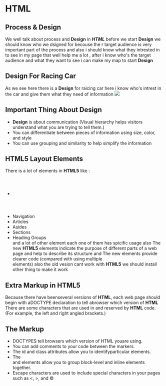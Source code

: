 # HTML
## Process & Design
We well talk about process and **Design** in ***HTML*** before we start **Design** we should know who we dsigned for becouse the r target audience is very important part of the process and also i should know what they intrested in to see in my page that well help me a lot , after i know who's the target audience and what they want to see i can make my map to start **Design**

## Design For Racing Car
 As we see here there is a **Design** for raicing car here i know who's intrest in the car and give them what they need of information 
 ![](https://galior-market.com/images/board/05-2019/cd8f7c9521d83b6fff98cfbc8065b525.jpg)

 ## Important Thing About Design 
 - **Design** is about communication (Visual hierarchy helps
visitors understand what you are trying to tell them.)
- You can differentiate between pieces of information
using size, color, and style
- You can use grouping and similarity to help simplify
the information

## HTML5 Layout Elements
There is a lot of elements in **HTML5** like :
- <header> <footer>
- Navigation <nav>
- Articles<article>
- Asides<aside>
- Sections<section>
- Heading Groups<hgroup>
and a lot of other element each one of them has spicific usage
also The new **HTML5** elements indicate the purpose of
different parts of a web page and help to describe
its structure
and The new elements provide clearer code (compared
with using multiple <div> elements)
 also the old vesion cant work with **HTML5** we should install other thing to make it work 

 ## Extra Markup in HTML5
Because there have beenseveral versions of **HTML**, each web page should begin with aDOCTYPE declaration to tell abrowser which version of **HTML**  There are some characters that are used in
and reserved by **HTML** code. (For example, the
left and right angled brackets.)

## The Markup

- DOCTYPES tell browsers which version of HTML youare using.
- You can add comments to your code between the<!-- and --> markers.
-  The id and class attributes allow you to identifyparticular elements.
- The <div> and <span> elements allow you to group block-level and inline elements together.
- Escape characters are used to include special characters in your pages such as <, >, and ©
